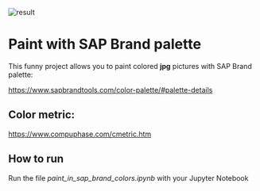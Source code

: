 
![result](https://user-images.githubusercontent.com/92862270/139554753-b2448a3b-6455-4a26-8427-b3de6f1d8c5f.jpg)

# Paint with SAP Brand palette

This funny project allows you to paint colored **jpg** pictures with SAP Brand palette:

https://www.sapbrandtools.com/color-palette/#palette-details

## Color metric:
https://www.compuphase.com/cmetric.htm

## How to run
Run the file _paint_in_sap_brand_colors.ipynb_ with your Jupyter Notebook
